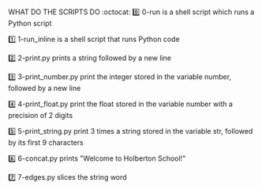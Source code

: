 WHAT DO THE SCRIPTS DO :octocat:
0️⃣ 0-run is a shell script which runs a Python script

1️⃣ 1-run_inline is a shell script that runs Python code

2️⃣ 2-print.py prints a string followed by a new line

3️⃣ 3-print_number.py print the integer stored in the variable number, followed by a new line

4️⃣ 4-print_float.py print the float stored in the variable number with a precision of 2 digits

5️⃣ 5-print_string.py print 3 times a string stored in the variable str, followed by its first 9 characters

6️⃣ 6-concat.py prints "Welcome to Holberton School!"

7️⃣ 7-edges.py slices the string word

